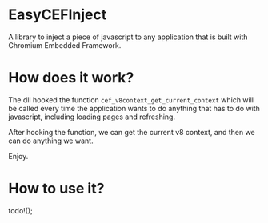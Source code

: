 # EasyCEFInject
A library to inject a piece of javascript to any application that is built with Chromium Embedded Framework.

# How does it work?
The dll hooked the function `cef_v8context_get_current_context` which will be called every time the application wants to do anything that has to do with javascript, including loading pages and refreshing.

After hooking the function, we can get the current v8 context, and then we can do anything we want.

Enjoy.

# How to use it?
todo!();
